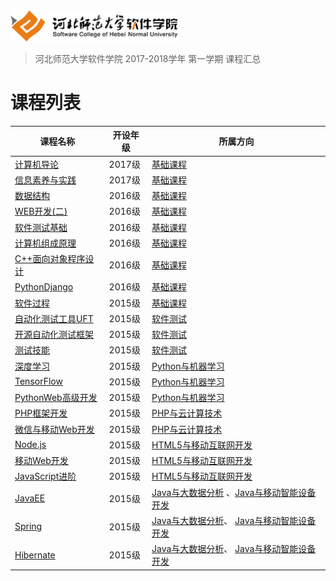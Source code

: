 <img src="./Image/logo.png" height="50" /> 

> 河北师范大学软件学院 2017-2018学年 第一学期 课程汇总


# 课程列表

|课程名称|开设年级|所属方向|
|-------|-------|-------|
|[计算机导论](https://github.com/edu2act/2017-2018_1st_ComputerIntroduction)|2017级|[基础课程](./基础课程/)|
|[信息素养与实践](https://github.com/edu2act/2017-2018_1st_Informationliteracy1)|2017级|[基础课程](./基础课程/)|
|[数据结构](https://github.com/edu2act/2017-2018_1st_DataStructure)|2016级|[基础课程](./基础课程/)|
|[WEB开发(二)](https://github.com/edu2act/2017-2018_1st_web2)|2016级|[基础课程](./基础课程/)|
|[软件测试基础](https://github.com/edu2act/2017-2018_1st_Foundation-Software-Tesing)|2016级|[基础课程](./基础课程/)|
|[计算机组成原理](https://github.com/edu2act/2017-2018_1st_ComputerOrganization)|2016级|[基础课程](./基础课程/)|
|[C++面向对象程序设计](https://github.com/edu2act/2017-2018_1st_CPP)|2016级|[基础课程](./基础课程/)|
|[PythonDjango](https://github.com/edu2act/2017-2018_1st_PythonDjango)|2016级|[基础课程](./基础课程/)|
|[软件过程](https://github.com/edu2act/2017-2018_1st_softwarprocess)|2015级|[基础课程](./基础课程/)|
|[自动化测试工具UFT](https://github.com/edu2act/2017-2018_1st_UFT)|2015级|[软件测试](./软件测试/)
|[开源自动化测试框架](https://github.com/edu2act/2017-2018_1st_WebDriver)|2015级|[软件测试](./软件测试/)
|[测试技能](https://github.com/edu2act/2017-2018_1st_Testing-technique)|2015级|[软件测试](./软件测试/)
|[深度学习](https://github.com/edu2act/2017-2018_1st_DeepLearning)|2015级|[Python与机器学习](./Python与机器学习/)|
|[TensorFlow](https://github.com/edu2act/2017-2018_1st_TensorFlow)|2015级|[Python与机器学习](./Python与机器学习/)|
|[PythonWeb高级开发](https://github.com/edu2act/2017-2018_1st_Python_Web)|2015级|[Python与机器学习](./Python与机器学习/)|
|[PHP框架开发](https://github.com/edu2act/2017-2018_1st_PHP-Framework-Development)|2015级|[PHP与云计算技术](./PHP与云计算技术/)|
|[微信与移动Web开发](https://github.com/edu2act/2017-2018_1st_Wechat_Web_Programming)|2015级|[PHP与云计算技术](./PHP与云计算技术/)|
|[Node.js](https://github.com/edu2act/2017-2018_1st_node.js)|2015级|[HTML5与移动互联网开发](./HTML5与移动互联网开发)|
|[移动Web开发](https://github.com/edu2act/2017-2018_1st_MobileWeb)|2015级|[HTML5与移动互联网开发](./HTML5与移动互联网开发)|
|[JavaScript进阶](https://github.com/edu2act/2017-2018_1st_JavaScript-Advanced)|2015级|[HTML5与移动互联网开发](./HTML5与移动互联网开发)|
|[JavaEE](https://github.com/edu2act/2017-2018_1st_JavaEE)|2015级|[Java与大数据分析](./Java与大数据分析/) 、[Java与移动智能设备开发](./Java与移动智能设备开发)|
|[Spring](https://github.com/edu2act/2017-2018_1st_Spring)|2015级|[Java与大数据分析](./Java与大数据分析/)、 [Java与移动智能设备开发](./Java与移动智能设备开发)|
|[Hibernate](https://github.com/edu2act/2017-2018_1st_Hibernate)|2015级|[Java与大数据分析](./Java与大数据分析/)、 [Java与移动智能设备开发](./Java与移动智能设备开发)|



<!--
- Java与大数据分析
- HTML5与移动互联网开发
- Java与移动智能设备开发
- PHP与云计算技术
- Python与机器学习
- 软件测试
-->